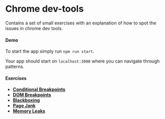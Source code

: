 # Chrome dev-tools
Contains a set of small exercises with an explanation of how to spot the issues in chrome dev tools.

#### Demo

To start the app simply run ```npm run start```.

Your app should start on ```localhost:3000``` where you can navigate through patterns.

#### Exercises

* **[Conditional Breakpoints](./src/exercises/conditionalBreakpoints)**
* **[DOM Breakpoints](./src/exercises/domBreakpoints)**
* **[Blackboxing](./src/exercises/blackboxing)**
* **[Page Jank](./src/exercises/pageJank)**
* **[Memory Leaks](./src/exercises/memoryLeaks)**

